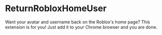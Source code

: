 # ReturnRobloxHomeUser
Want your avatar and username back on the Roblox's home page? This extension is for you! Just add it to your Chrome browser and you are done.
